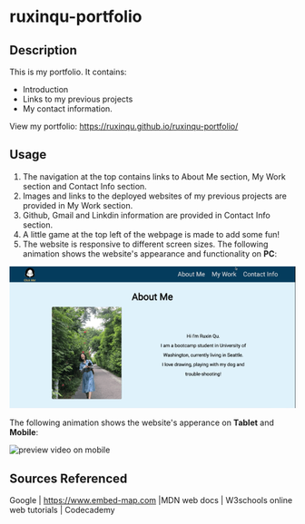 # ruxinqu-portfolio 

## Description
This is my portfolio. 
It contains:
* Introduction 
* Links to my previous projects 
* My contact information. 

View my portfolio: https://ruxinqu.github.io/ruxinqu-portfolio/

## Usage
1. The navigation at the top contains links to About Me section, My Work section and Contact Info section.
2. Images and links to the deployed websites of my previous projects are provided in My Work section.
3. Github, Gmail and Linkdin information are provided in Contact Info section.
4. A little game at the top left of the webpage is made to add some fun!
5. The website is responsive to different screen sizes.
 The following animation shows the website's appearance and functionality on **PC**: 


![preview video on pc](./assets/img/portfolio-pc.gif)

 The following animation shows the website's apperance on **Tablet** and **Mobile**:


![preview video on mobile](./assets/img/portfolio-mobile.gif)

## Sources Referenced

Google | https://www.embed-map.com |MDN web docs | W3schools online web tutorials | Codecademy 
